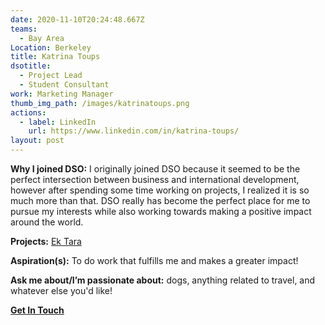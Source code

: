 ```yaml
---
date: 2020-11-10T20:24:48.667Z
teams:
  - Bay Area
Location: Berkeley
title: Katrina Toups
dsotitle:
  - Project Lead
  - Student Consultant
work: Marketing Manager
thumb_img_path: /images/katrinatoups.png
actions:
  - label: LinkedIn
    url: https://www.linkedin.com/in/katrina-toups/
layout: post
---
```

**Why I joined DSO:** I originally joined DSO because it seemed to be the perfect intersection between business and international development, however after spending some time working on projects, I realized it is so much more than that. DSO really has become the perfect place for me to pursue my interests while also working towards making a positive impact around the world.

**Projects:** [Ek Tara](https://ektara.org.in/)

**Aspiration(s):** To do work that fulfills me and makes a greater impact!

**Ask me about/I’m passionate about:** dogs, anything related to travel, and whatever else you'd like!

**[Get In Touch](mailto:katrinatoups@dsoglobal.org)**